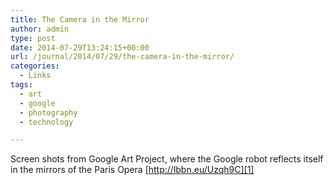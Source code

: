 ```yaml
---
title: The Camera in the Mirror
author: admin
type: post
date: 2014-07-29T13:24:15+00:00
url: /journal/2014/07/29/the-camera-in-the-mirror/
categories:
  - Links
tags:
  - art
  - google
  - photography
  - technology

---
```

Screen shots from Google Art Project, where the Google robot reflects itself in the mirrors of the Paris Opera [http://lbbn.eu/Uzqh9C][1]

 [1]: http://the-camera-in-the-mirror.tumblr.com/